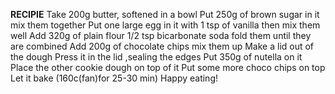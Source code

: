 **RECIPIE**
Take 200g butter, softened in a bowl
Put 250g of brown sugar in it 
mix them together 
Put one large egg in it 
with 1 tsp of vanilla
then mix them well
Add 320g of plain flour
1/2 tsp bicarbonate soda 
fold them until they are combined 
Add 200g of chocolate chips 
mix them up
Make a lid out of the dough 
Press it in the lid ,sealing the edges 
Put 350g of nutella on it 
Place the other cookie dough on top of it 
Put some more choco chips on top
Let it bake (160c(fan)for 25-30 min)
Happy eating!